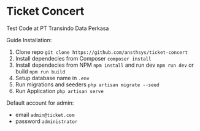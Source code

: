 # Ticket Concert

Test Code at PT Transindo Data Perkasa

Guide Installation:
1.    Clone repo ```git clone https://github.com/ansthsys/ticket-concert```
2.    Install dependecies from Composer ```composer install```
3.    Install dependecies from NPM ```npm install``` and run dev ```npm run dev``` or build ```npm run build```
4.    Setup database name in ```.env```
5.    Run migrations and seeders ```php artisan migrate --seed```
6.    Run Application ```php artisan serve```


Default account for admin:
-    email ```admin@ticket.com```
-    password ```administrator```
